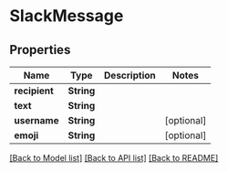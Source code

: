 # SlackMessage

## Properties

Name | Type | Description | Notes
------------ | ------------- | ------------- | -------------
**recipient** | **String** |  | 
**text** | **String** |  | 
**username** | **String** |  | [optional] 
**emoji** | **String** |  | [optional] 

[[Back to Model list]](../README.md#documentation-for-models) [[Back to API list]](../README.md#documentation-for-api-endpoints) [[Back to README]](../README.md)



